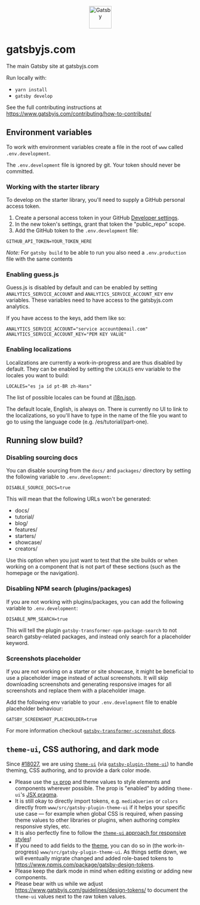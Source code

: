 <p align="center">
  <a href="https://www.gatsbyjs.com">
    <img alt="Gatsby" src="https://www.gatsbyjs.com/Gatsby-Monogram.svg" width="60" />
  </a>
</p>

# gatsbyjs.com

The main Gatsby site at gatsbyjs.com

Run locally with:

- `yarn install`
- `gatsby develop`

See the full contributing instructions at https://www.gatsbyjs.com/contributing/how-to-contribute/

## Environment variables

To work with environment variables create a file in the root of `www` called `.env.development`.

The `.env.development` file is ignored by git. Your token should never be committed.

### Working with the starter library

To develop on the starter library, you'll need to supply a GitHub personal access token.

1. Create a personal access token in your GitHub [Developer settings](https://github.com/settings/tokens).
2. In the new token's settings, grant that token the "public_repo" scope.
3. Add the GitHub token to the `.env.development` file:

```shell
GITHUB_API_TOKEN=YOUR_TOKEN_HERE
```

_Note:_ For `gatsby build` to be able to run you also need a `.env.production` file with the same contents

### Enabling guess.js

Guess.js is disabled by default and can be enabled by setting `ANALYTICS_SERVICE_ACCOUNT` and `ANALYTICS_SERVICE_ACCOUNT_KEY` env variables. These variables need to have access to the gatsbyjs.com analytics.

If you have access to the keys, add them like so:

```shell
ANALYTICS_SERVICE_ACCOUNT="service account@email.com"
ANALYTICS_SERVICE_ACCOUNT_KEY="PEM KEY VALUE"
```

### Enabling localizations

Localizations are currently a work-in-progress and are thus disabled by default. They can be enabled by setting the `LOCALES` env variable to the locales you want to build:

```shell
LOCALES="es ja id pt-BR zh-Hans"
```

The list of possible locales can be found at [i18n.json](/www/i18n.json).

The default locale, English, is always on. There is currently no UI to link to the localizations, so you'll have to type in the name of the file you want to go to using the language code (e.g. /es/tutorial/part-one).

## Running slow build?

### Disabling sourcing docs

You can disable sourcing from the `docs/` and `packages/` directory by setting the following variable to `.env.development`:

```shell
DISABLE_SOURCE_DOCS=true
```

This will mean that the following URLs won't be generated:

- docs/
- tutorial/
- blog/
- features/
- starters/
- showcase/
- creators/

Use this option when you just want to test that the site builds or when working on a component that is not part of these sections (such as the homepage or the navigation).

### Disabling NPM search (plugins/packages)

If you are not working with plugins/packages, you can add the following variable to `.env.development`:

```shell
DISABLE_NPM_SEARCH=true
```

This will tell the plugin `gatsby-transformer-npm-package-search` to not search gatsby-related packages, and instead only search for a placeholder keyword.

### Screenshots placeholder

If you are not working on a starter or site showcase, it might be beneficial to use a placeholder image instead of actual screenshots. It will skip downloading screenshots and generating responsive images for all screenshots and replace them with a placeholder image.

Add the following env variable to your `.env.development` file to enable placeholder behaviour:

```shell
GATSBY_SCREENSHOT_PLACEHOLDER=true
```

For more information checkout [`gatsby-transformer-screenshot` docs](https://www.gatsbyjs.com/packages/gatsby-transformer-screenshot#placeholder-image).

## `theme-ui`, CSS authoring, and dark mode

Since [#18027](https://github.com/gatsbyjs/gatsby/pull/18027), we are using [`theme-ui`](https://theme-ui.com/) (via [`gatsby-plugin-theme-ui`](https://www.gatsbyjs.com/packages/gatsby-plugin-theme-ui/?=gatsby-plugin-theme)) to handle theming, CSS authoring, and to provide a dark color mode.

- Please use the [`sx` prop](https://theme-ui.com/sx-prop) and theme values to style elements and components wherever possible. The prop is "enabled" by adding `theme-ui`'s [JSX pragma](https://theme-ui.com/jsx-pragma).
- It is still okay to directly import tokens, e.g. `mediaQueries` or `colors` directly from `www/src/gatsby-plugin-theme-ui` if it helps your specific use case — for example when global CSS is required, when passing theme values to other libraries or plugins, when authoring complex responsive styles, etc.
- It is also perfectly fine to follow the [`theme-ui` approach for responsive styles](https://theme-ui.com/getting-started/#responsive-styles)!
- If you need to add fields to the [theme](https://theme-ui.com/theme-spec), you can do so in (the work-in-progress) `www/src/gatsby-plugin-theme-ui`. As things settle down, we will eventually migrate changed and added role-based tokens to https://www.npmjs.com/package/gatsby-design-tokens.
- Please keep the dark mode in mind when editing existing or adding new components.
- Please bear with us while we adjust https://www.gatsbyjs.com/guidelines/design-tokens/ to document the `theme-ui` values next to the raw token values.
